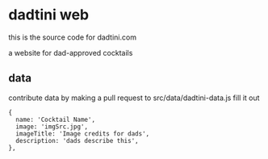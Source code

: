 # dadtini web
this is the source code for dadtini.com

a website for dad-approved cocktails

## data
contribute data by making a pull request to src/data/dadtini-data.js
fill it out
```
{
  name: 'Cocktail Name',
  image: 'imgSrc.jpg',
  imageTitle: 'Image credits for dads',
  description: 'dads describe this',
},
```
